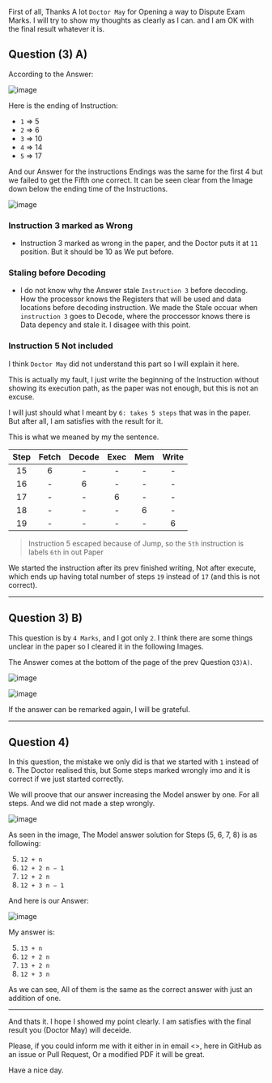 
First of all, Thanks A lot `Doctor May` for Opening a way to Dispute Exam Marks. I will try to show my thoughts as clearly as I can. and I am OK with the final result whatever it is. 

## Question (3) A)

According to the Answer:

![image](./Images/q3-answer.png)

Here is the ending of Instruction:
- `1` => 5
- `2` => 6
- `3` => 10
- `4` => 14
- `5` => 17

And our Answer for the instructions Endings was the same for the first 4 but we failed to get the Fifth one correct. It can be seen clear from the Image down below the ending time of the Instructions.

![image](./Images/q3-dispute-proof.png)

### Instruction 3 marked as Wrong

- Instruction 3 marked as wrong in the paper, and the Doctor puts it at `11` position. But it should be 10 as We put before.

### Staling before Decoding

- I do not know why the Answer stale `Instruction 3` before decoding. How the processor knows the Registers that will be used and data locations before decoding instruction. We made the Stale occuar when `instruction 3` goes to Decode, where the proccessor knows there is Data depency and stale it. I disagee with this point.

### Instruction 5 Not included

I think `Doctor May` did not understand this part so I will explain it here.

This is actually my fault, I just write the beginning of the Instruction without showing its execution path, as the paper was not enough, but this is not an excuse.

I will just should what I meant by `6: takes 5 steps` that was in the paper. But after all, I am satisfies with the result for it.

This is what we meaned by my the sentence.

|Step|Fetch|Decode|Exec|Mem|Write|
|:--:|:---:|:----:|:--:|:-:|:---:|
|15|6|-|-|-|-|
|16|-|6|-|-|-|
|17|-|-|6|-|-|
|18|-|-|-|6|-|
|19|-|-|-|-|6|

> Instruction 5 escaped because of Jump, so the `5th` instruction is labels `6th` in out Paper

We started the instruction after its prev finished writing, Not after execute, which ends up having total number of steps `19` instead of `17` (and this is not correct).

---

## Question 3) B)

This question is by `4 Marks`, and I got only `2`. I think there are some things unclear in the paper so I cleared it in the following Images.

The Answer comes at the bottom of the page of the prev Question `Q3)A)`.

![image](./Images/q3-dispute-2-proof.png)

![image](./Images/q3-dispute-3-proof.png)


If the answer can be remarked again, I will be grateful.

---

## Question 4)

In this question, the mistake we only did is that we started with `1` instead of `0`. The Doctor realised this, but Some steps marked wrongly imo and it is correct if we just started correctly.

We will proove that our answer increasing the Model answer by one. For all steps. And we did not made a step wrongly.

 ![image](./Images/q4-answer.png)

As seen in the image, The Model answer solution for Steps (5, 6, 7, 8) is as following:

5. `12 + n`
6. `12 + 2 n − 1`
7. `12 + 2 n`
8. `12 + 3 n − 1`

And here is our Answer:

 ![image](./Images/q4-dispute-proof.png)

My answer is:

5. `13 + n`
6. `12 + 2 n`
7. `13 + 2 n`
8. `12 + 3 n`

As we can see, All of them is the same as the correct answer with just an addition of one. 

---

And thats it. I hope I showed my point clearly. I am satisfies with the final result you (Doctor May) will deceide.

Please, if you could inform me with it either in in email <>, here in GitHub as an issue or Pull Request, Or a modified PDF it will be great.

Have a nice day.
